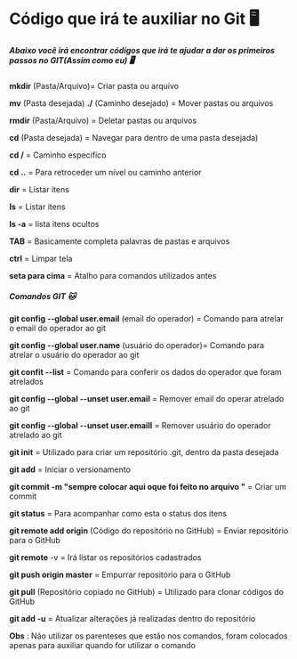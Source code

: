 # Código que irá te auxiliar no Git :desktop_computer:

##### Abaixo você irá encontrar códigos que irá te ajudar a dar os primeiros passos no GIT(Assim como eu) :desktop_computer:

**mkdir** (Pasta/Arquivo)= Criar pasta ou arquivo 

**mv** (Pasta desejada) **./** (Caminho desejado) = Mover pastas ou arquivos

**rmdir** (Pasta/Arquivo)  = Deletar pastas ou arquivos

**cd** (Pasta desejada) = Navegar para dentro de uma pasta desejada)

**cd /** = Caminho especifico 

**cd ..** = Para retroceder um nível ou caminho anterior 

**dir** = Listar itens 

**ls** = Listar itens 

**ls -a** = lista itens ocultos 

**TAB** = Basicamente completa palavras de pastas e arquivos 

**ctrl** = Limpar tela 

**seta para cima** = Atalho para comandos utilizados antes 



##### Comandos GIT :cat:

**git config --global user.email** (email do operador) = Comando para atrelar o email do operador ao  git

**git config --global user.name** (usuário do operador)= Comando para atrelar o usuário do operador ao git

**git confit --list** = Comando para conferir os dados do operador que foram atrelados 

**git config --global --unset user.email** = Remover email do operar atrelado ao git

**git config --global --unset user.emaill** = Remover usuário do operador atrelado ao git

**git init** = Utilizado para criar um repositório .git, dentro da pasta desejada 

**git add** = Iniciar o versionamento 

**git commit -m "sempre colocar aqui oque foi feito no arquivo "** = Criar um commit 

**git status** = Para acompanhar como esta o status dos itens 

**git remote add origin**  (Código do repositório no GitHub) = Enviar repositório para o GitHub

**git remote** -v = Irá listar os repositórios cadastrados 

**git push origin master** = Empurrar repositório para o GitHub

**git pull** (Repositório copiado no GitHub) = Utilizado para clonar códigos do GitHub 

**git add -u** = Atualizar alterações já realizadas dentro do repositório 



**Obs** : Não utilizar os parenteses que estão nos comandos, foram colocados apenas para auxiliar quando for utilizar o comando 

